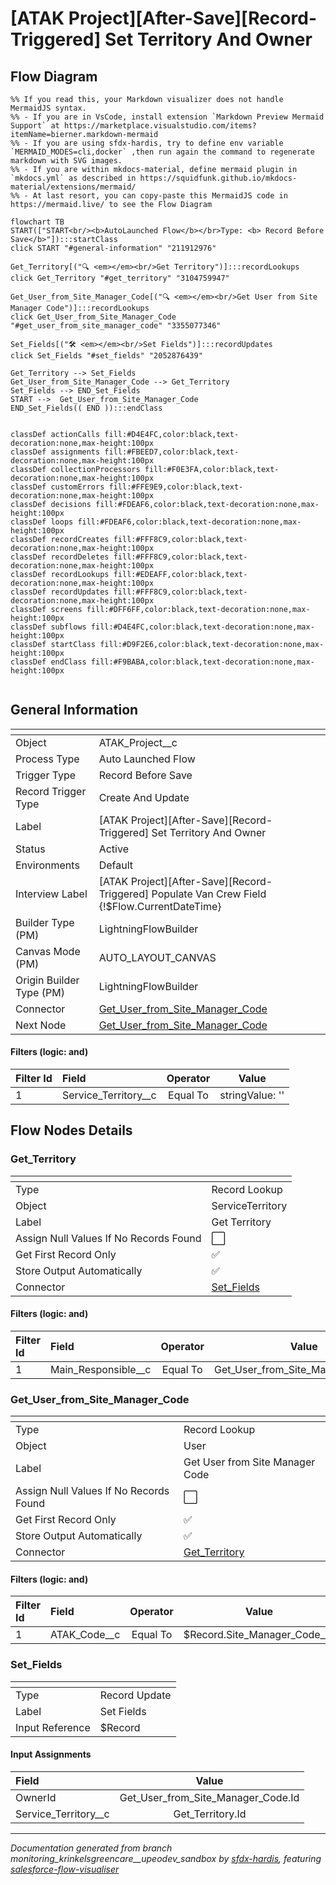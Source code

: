 # [ATAK Project][After-Save][Record-Triggered] Set Territory And Owner

## Flow Diagram

```mermaid
%% If you read this, your Markdown visualizer does not handle MermaidJS syntax.
%% - If you are in VsCode, install extension `Markdown Preview Mermaid Support` at https://marketplace.visualstudio.com/items?itemName=bierner.markdown-mermaid
%% - If you are using sfdx-hardis, try to define env variable `MERMAID_MODES=cli,docker` ,then run again the command to regenerate markdown with SVG images.
%% - If you are within mkdocs-material, define mermaid plugin in `mkdocs.yml` as described in https://squidfunk.github.io/mkdocs-material/extensions/mermaid/
%% - At last resort, you can copy-paste this MermaidJS code in https://mermaid.live/ to see the Flow Diagram

flowchart TB
START(["START<br/><b>AutoLaunched Flow</b></br>Type: <b> Record Before Save</b>"]):::startClass
click START "#general-information" "211912976"

Get_Territory[("🔍 <em></em><br/>Get Territory")]:::recordLookups
click Get_Territory "#get_territory" "3104759947"

Get_User_from_Site_Manager_Code[("🔍 <em></em><br/>Get User from Site Manager Code")]:::recordLookups
click Get_User_from_Site_Manager_Code "#get_user_from_site_manager_code" "3355077346"

Set_Fields[("🛠️ <em></em><br/>Set Fields")]:::recordUpdates
click Set_Fields "#set_fields" "2052876439"

Get_Territory --> Set_Fields
Get_User_from_Site_Manager_Code --> Get_Territory
Set_Fields --> END_Set_Fields
START -->  Get_User_from_Site_Manager_Code
END_Set_Fields(( END )):::endClass


classDef actionCalls fill:#D4E4FC,color:black,text-decoration:none,max-height:100px
classDef assignments fill:#FBEED7,color:black,text-decoration:none,max-height:100px
classDef collectionProcessors fill:#F0E3FA,color:black,text-decoration:none,max-height:100px
classDef customErrors fill:#FFE9E9,color:black,text-decoration:none,max-height:100px
classDef decisions fill:#FDEAF6,color:black,text-decoration:none,max-height:100px
classDef loops fill:#FDEAF6,color:black,text-decoration:none,max-height:100px
classDef recordCreates fill:#FFF8C9,color:black,text-decoration:none,max-height:100px
classDef recordDeletes fill:#FFF8C9,color:black,text-decoration:none,max-height:100px
classDef recordLookups fill:#EDEAFF,color:black,text-decoration:none,max-height:100px
classDef recordUpdates fill:#FFF8C9,color:black,text-decoration:none,max-height:100px
classDef screens fill:#DFF6FF,color:black,text-decoration:none,max-height:100px
classDef subflows fill:#D4E4FC,color:black,text-decoration:none,max-height:100px
classDef startClass fill:#D9F2E6,color:black,text-decoration:none,max-height:100px
classDef endClass fill:#F9BABA,color:black,text-decoration:none,max-height:100px


```

## General Information

|<!-- -->|<!-- -->|
|:---|:---|
|Object|ATAK_Project__c|
|Process Type| Auto Launched Flow|
|Trigger Type| Record Before Save|
|Record Trigger Type| Create And Update|
|Label|[ATAK Project][After-Save][Record-Triggered] Set Territory And Owner|
|Status|Active|
|Environments|Default|
|Interview Label|[ATAK Project][After-Save][Record-Triggered] Populate Van Crew Field {!$Flow.CurrentDateTime}|
| Builder Type (PM)|LightningFlowBuilder|
| Canvas Mode (PM)|AUTO_LAYOUT_CANVAS|
| Origin Builder Type (PM)|LightningFlowBuilder|
|Connector|[Get_User_from_Site_Manager_Code](#get_user_from_site_manager_code)|
|Next Node|[Get_User_from_Site_Manager_Code](#get_user_from_site_manager_code)|


#### Filters (logic: **and**)

|Filter Id|Field|Operator|Value|
|:-- |:-- |:--:|:--: |
|1|Service_Territory__c| Equal To|stringValue: ''<br/>|


## Flow Nodes Details

### Get_Territory

|<!-- -->|<!-- -->|
|:---|:---|
|Type|Record Lookup|
|Object|ServiceTerritory|
|Label|Get Territory|
|Assign Null Values If No Records Found|⬜|
|Get First Record Only|✅|
|Store Output Automatically|✅|
|Connector|[Set_Fields](#set_fields)|


#### Filters (logic: **and**)

|Filter Id|Field|Operator|Value|
|:-- |:-- |:--:|:--: |
|1|Main_Responsible__c| Equal To|Get_User_from_Site_Manager_Code.Id|




### Get_User_from_Site_Manager_Code

|<!-- -->|<!-- -->|
|:---|:---|
|Type|Record Lookup|
|Object|User|
|Label|Get User from Site Manager Code|
|Assign Null Values If No Records Found|⬜|
|Get First Record Only|✅|
|Store Output Automatically|✅|
|Connector|[Get_Territory](#get_territory)|


#### Filters (logic: **and**)

|Filter Id|Field|Operator|Value|
|:-- |:-- |:--:|:--: |
|1|ATAK_Code__c| Equal To|$Record.Site_Manager_Code__c|




### Set_Fields

|<!-- -->|<!-- -->|
|:---|:---|
|Type|Record Update|
|Label|Set Fields|
|Input Reference|$Record|


#### Input Assignments

|Field|Value|
|:-- |:--: |
|OwnerId|Get_User_from_Site_Manager_Code.Id|
|Service_Territory__c|Get_Territory.Id|








___

_Documentation generated from branch monitoring_krinkelsgreencare__upeodev_sandbox by [sfdx-hardis](https://sfdx-hardis.cloudity.com), featuring [salesforce-flow-visualiser](https://github.com/toddhalfpenny/salesforce-flow-visualiser)_